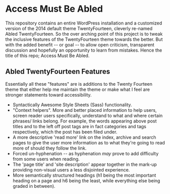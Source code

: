# Access Must Be Abled

This repository contains an entire WordPress installation and a customized version of the 2014 default theme TwentyFourteen, cleverly re-named Abled TwentyFourteen. So the over arching point of this project is to tweak the inclusive features of the TwentyFourteen theme towards the better. But with the added benefit -- or goal -- to allow open criticism, transparent discussion and hopefully an opportunity to learn from mistakes. Hence the title of this repo; Access Must Be Abled.

## Abled TwentyFourteen Features

Essentially all these "features" are is additions to the Twenty Fourteen theme that either help me maintain the theme or make what I feel are stronger statements toward accessibility.

- Syntactically Awesome Style Sheets (Sass) functionality.
- "Context helpers". More and better placed information to help users, screen reader users specifically, understand to what and where certain phrases/ links belong. For example, the words appearing above post titles and to the left off post tags are in fact categories and tags respectively, which the post has been filed under.
- A more descriptive 'read more' link on the index, archive and search pages to give the user more information as to what they're going to read more of should they follow the link.
- Forced un-hyphenation -- as hyphenation *may* prove to add difficulty from some users when reading. 
- The 'page title' and 'site description' appear together in the mark-up providing non-visual users a less disjointed experience.
- More semantically structured headings (h1 being the most important heading on a page and h6 being the least, while everything else being graded in between).